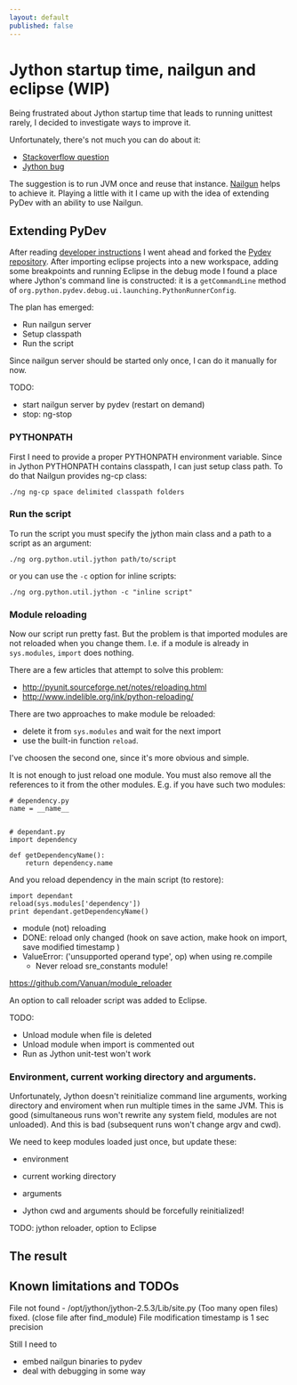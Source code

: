 ```yaml
---
layout: default
published: false
---
```


# Jython startup time, nailgun and eclipse (WIP)

Being frustrated about Jython startup time that leads to running unittest rarely, I decided to investigate ways to improve it.

Unfortunately, there's not much you can do about it: 

* [Stackoverflow question](http://stackoverflow.com/questions/1467827/how-do-i-make-pydev-jython-to-startup-faster-when-running-a-script)
* [Jython bug](http://bugs.jython.org/issue1380)

The suggestion is to run JVM once and reuse that instance. [Nailgun](http://www.martiansoftware.com/nailgun/background.html) helps to achieve it. Playing a little with it I came up with the idea of extending PyDev with an ability to use Nailgun.

## Extending PyDev

After reading [developer instructions](http://www.pydev.org/developers.html) I went ahead and forked the [Pydev repository](https://github.com/Vanuan/Pydev). After importing eclipse projects into a new workspace, adding some breakpoints and running Eclipse in the debug mode I found a place where Jython's command line is constructed: it is a `getCommandLine` method of `org.python.pydev.debug.ui.launching.PythonRunnerConfig`.

The plan has emerged:

* Run nailgun server
* Setup classpath
* Run the script

Since nailgun server should be started only once, I can do it manually for now.

TODO:

* start nailgun server by pydev (restart on demand)
* stop: ng-stop

### PYTHONPATH

First I need to provide a proper PYTHONPATH environment variable. Since in Jython PYTHONPATH contains classpath, I can just setup class path. To do that Nailgun provides ng-cp class:

    ./ng ng-cp space delimited classpath folders

### Run the script

To run the script you must specify the jython main class and a path to a script as an argument:

    ./ng org.python.util.jython path/to/script
    
or you can use the `-c` option for inline scripts:

    ./ng org.python.util.jython -c "inline script"

### Module reloading

Now our script run pretty fast. But the problem is that imported modules are not reloaded when you change them. I.e. if a module is already in `sys.modules`, `import` does nothing.

There are a few articles that attempt to solve this problem:

* http://pyunit.sourceforge.net/notes/reloading.html
* http://www.indelible.org/ink/python-reloading/

There are two approaches to make module be reloaded:

* delete it from `sys.modules` and wait for the next import
* use the built-in function `reload`.

I've choosen the second one, since it's more obvious and simple.

It is not enough to just reload one module. You must also remove all the references to it from the other modules. E.g. if you have such two modules:

    # dependency.py
    name = __name__
    
    
    # dependant.py
    import dependency
    
    def getDependencyName():
        return dependency.name


And you reload dependency in the main script (to restore):

    import dependant
    reload(sys.modules['dependency'])
    print dependant.getDependencyName()


* module (not) reloading
* DONE: reload only changed (hook on save action, make hook on import, save modified timestamp )
* ValueError: ('unsupported operand type', op) when using re.compile
  * Never reload sre_constants module!

https://github.com/Vanuan/module_reloader


An option to call reloader script was added to Eclipse.

TODO:

  * Unload module when file is deleted
  * Unload module when import is commented out
  * Run as Jython unit-test won't work




### Environment, current working directory and arguments.

Unfortunately, Jython doesn't reinitialize command line arguments, working directory and enviroment when run multiple times in the same JVM. This is good (simultaneous runs won't rewrite any system field, modules are not unloaded). And this is bad (subsequent runs won't change argv and cwd).

We need to keep modules loaded just once, but update these:

* environment
* current working directory
* arguments


* Jython cwd and arguments should be forcefully reinitialized!

TODO: jython reloader, option to Eclipse


## The result

## Known limitations and TODOs

File not found - /opt/jython/jython-2.5.3/Lib/site.py (Too many open files) fixed. (close file after find_module)
File modification timestamp is 1 sec precision

Still I need to 

* embed nailgun binaries to pydev
* deal with debugging in some way